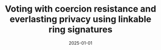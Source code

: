 ---
title: "Voting with coercion resistance and everlasting privacy using linkable ring signatures"
collection: publications
category: drafts
permalink: /publication/2025-01-01-Voting-with-coercion-resistance-and-everlasting-privacy-using-linkable-ring-signatures
date: 2025-01-01
venue: 'Cryptology ePrint Archive'
citation: ' Panagiotis Grontas,  Aris Pagourtzis,  Marianna Spyrakou,  Voting with coercion resistance and everlasting privacy using linkable ring signatures.  Cryptology ePrint Archive, 2025.'
excerpt: 'We propose an e-voting protocol based on a novel linkable ring signature scheme with unconditional anonymity. In our system, all voters create private credentials and register their public counterparts. To vote, they create a ring (anonymity set) consisting of public credentials together with a proof of knowledge of their secret credential via our signature. Its unconditional anonymity prevents an attacker, no matter how powerful, from deducing the identity of the voter, thus attaining everlasting privacy. Additionally, our protocol provides coercion resistance in the JCJ framework; when an adversary tries to coerce a voter, the attack can be evaded by creating a signature with a fake but indistinguishable credential. During a moment of privacy, they will cast their real vote. Our scheme also provides verifiability and ballot secrecy.'
---